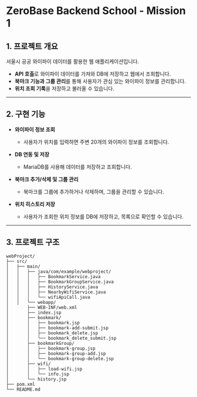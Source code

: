 # ZeroBase Backend School - Mission 1

## 1. 프로젝트 개요

서울시 공공 와이파이 데이터를 활용한 웹 애플리케이션입니다.

- **API 호출**로 와이파이 데이터를 가져와 DB에 저장하고 웹에서 조회합니다.
- **북마크 기능과 그룹 관리**를 통해 사용자가 관심 있는 와이파이 정보를 관리합니다.
- **위치 조회 기록**을 저장하고 불러올 수 있습니다.

---

## 2. 구현 기능

- **와이파이 정보 조회**

  - 사용자가 위치를 입력하면 주변 20개의 와이파이 정보를 조회합니다.

- **DB 연동 및 저장**

  - MariaDB를 사용해 데이터를 저장하고 조회합니다.

- **북마크 추가/삭제 및 그룹 관리**

  - 북마크를 그룹에 추가하거나 삭제하며, 그룹을 관리할 수 있습니다.

- **위치 히스토리 저장**
  - 사용자가 조회한 위치 정보를 DB에 저장하고, 목록으로 확인할 수 있습니다.

---

## 3. 프로젝트 구조

```text
webProject/
├── src/
│   ├── main/
│   │   ├── java/com/example/webproject/
│   │   │   ├── BookmarkService.java
│   │   │   ├── BookmarkGroupService.java
│   │   │   ├── HistoryService.java
│   │   │   ├── NearbyWifiService.java
│   │   │   └── wifiApiCall.java
│   │   └── webapp/
│       ├── WEB-INF/web.xml
│       ├── index.jsp
│       ├── bookmark/
│       │   ├── bookmark.jsp
│       │   ├── bookmark-add-submit.jsp
│       │   ├── bookmark_delete.jsp
│       │   └── bookmark_delete_submit.jsp
│       ├── bookmarkGroup/
│       │   ├── bookmark-group.jsp
│       │   ├── bookmark-group-add.jsp
│       │   └── bookmark-group-delete.jsp
│       ├── wifi/
│       │   ├── load-wifi.jsp
│       │   └── info.jsp
│       └── history.jsp
├── pom.xml
└── README.md
```
